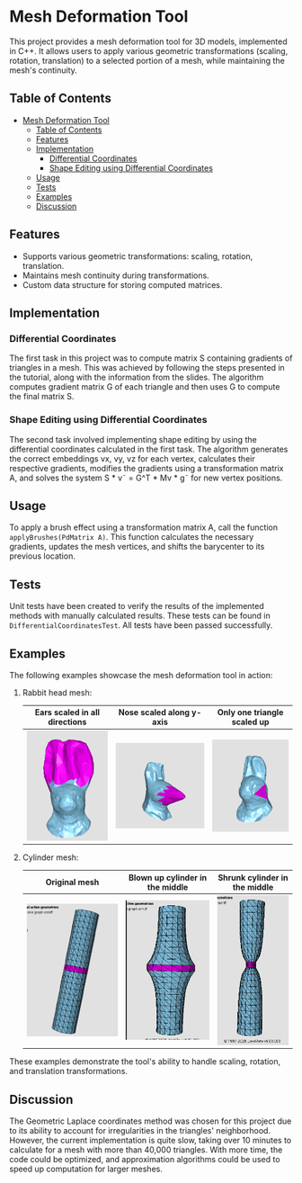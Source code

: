 # Mesh Deformation Tool

This project provides a mesh deformation tool for 3D models, implemented in C++. It allows users to apply various geometric transformations (scaling, rotation, translation) to a selected portion of a mesh, while maintaining the mesh's continuity.

## Table of Contents

- [Mesh Deformation Tool](#mesh-deformation-tool)
  - [Table of Contents](#table-of-contents)
  - [Features](#features)
  - [Implementation](#implementation)
    - [Differential Coordinates](#differential-coordinates)
    - [Shape Editing using Differential Coordinates](#shape-editing-using-differential-coordinates)
  - [Usage](#usage)
  - [Tests](#tests)
  - [Examples](#examples)
  - [Discussion](#discussion)

## Features

- Supports various geometric transformations: scaling, rotation, translation.
- Maintains mesh continuity during transformations.
- Custom data structure for storing computed matrices.

## Implementation

### Differential Coordinates

The first task in this project was to compute matrix S containing gradients of triangles in a mesh. This was achieved by following the steps presented in the tutorial, along with the information from the slides. The algorithm computes gradient matrix G of each triangle and then uses G to compute the final matrix S.

### Shape Editing using Differential Coordinates

The second task involved implementing shape editing by using the differential coordinates calculated in the first task. The algorithm generates the correct embeddings vx, vy, vz for each vertex, calculates their respective gradients, modifies the gradients using a transformation matrix A, and solves the system S * v˜ = G^T * Mv * g˜ for new vertex positions.

## Usage

To apply a brush effect using a transformation matrix A, call the function `applyBrushes(PdMatrix A)`. This function calculates the necessary gradients, updates the mesh vertices, and shifts the barycenter to its previous location.

## Tests

Unit tests have been created to verify the results of the implemented methods with manually calculated results. These tests can be found in `DifferentialCoordinatesTest`. All tests have been passed successfully.

## Examples

The following examples showcase the mesh deformation tool in action:

1. Rabbit head mesh:

    | Ears scaled in all directions | Nose scaled along y-axis | Only one triangle scaled up |
    |:-----------------------------:|:------------------------:|:---------------------------:|
    | ![Ears scaled in all directions](./figures/rabbit-bigears.png) | ![Nose scaled along y-axis](./figures/rabbit-longNose.png) | ![Only one triangle scaled up](./figures/rabbit-onebigtriangle.png) |

2. Cylinder mesh:

    | Original mesh | Blown up cylinder in the middle | Shrunk cylinder in the middle |
    |:-------------:|:------------------------------:|:-----------------------------:|
    | ![Original mesh](./figures/normalcylinder.png) | ![Blown up cylinder in the middle](./figures/bigcylinder.png) | ![Shrunk cylinder in the middle](./figures/shrinkcylinder.png) |

These examples demonstrate the tool's ability to handle scaling, rotation, and translation transformations.
    
## Discussion

The Geometric Laplace coordinates method was chosen for this project due to its ability to account for irregularities in the triangles' neighborhood. However, the current implementation is quite slow, taking over 10 minutes to calculate for a mesh with more than 40,000 triangles. With more time, the code could be optimized, and approximation algorithms could be used to speed up computation for larger meshes.